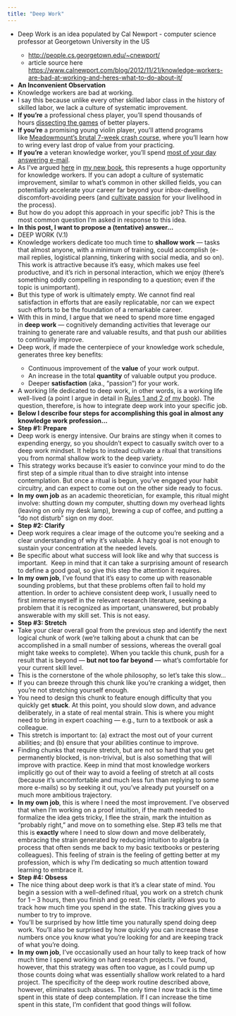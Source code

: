 ```yaml
---
title: "Deep Work"
---
```


- Deep Work is an idea populated by Cal Newport  - computer science professor at Georgetown University in the US<span id='ZNheIPwfl'/>
    - http://people.cs.georgetown.edu/~cnewport/<span id='X5P0maMIS'/>
    - article source here https://www.calnewport.com/blog/2012/11/21/knowledge-workers-are-bad-at-working-and-heres-what-to-do-about-it/<span id='UjmE9BDtR'/>
- **An Inconvenient Observation**<span id='JY-HxKPSn'/>
- Knowledge workers are bad at working.<span id='0oNj8TXnM'/>
- I say this because unlike every other skilled labor class in the history of skilled labor, we lack a culture of systematic improvement.<span id='q5gm12YS6'/>
- __If you’re__ a professional chess player, you’ll spend thousands of hours [dissecting the games](https://calnewport.com/blog/2010/01/06/the-grandmaster-in-the-corner-office-what-the-study-of-chess-experts-teaches-us-about-building-a-remarkable-life/) of better players.<span id='ffGbEkAxr'/>
- __If you’re__ a promising young violin player, you’ll attend programs like [Meadowmount’s brutal 7-week crash course](https://www.meadowmount.com/), where you’ll learn how to wring every last drop of value from your practicing.<span id='FwhW292Gh'/>
- __If you’re__ a veteran knowledge worker, you’ll spend [most of your day answering e-mail](https://www.inc.com/news/articles/201103/workers-spend-half-day-being-unproductive.html).<span id='4p-6QiItR'/>
- As I’ve argued [here](https://calnewport.com/blog/?s=%22the+world+of+knowledge+work%22) in [my new book](https://www.amazon.com/gp/product/1455509124/ref=as_li_qf_sp_asin_il?ie=UTF8&camp=1789&creative=9325&creativeASIN=1455509124&linkCode=as2&tag=stuhac-20), this represents a huge opportunity for knowledge workers. If you can adopt a culture of systematic improvement, similar to what’s common in other skilled fields, you can potentially accelerate your career far beyond your inbox-dwelling, discomfort-avoiding peers (and [cultivate passion](https://www.amazon.com/gp/product/1455509124/ref=as_li_qf_sp_asin_il?ie=UTF8&camp=1789&creative=9325&creativeASIN=1455509124&linkCode=as2&tag=stuhac-20) for your livelihood in the process).<span id='2phkwtt0x'/>
- But how do you adopt this approach in your specific job? This is the most common question I’m asked in response to this idea.<span id='2u-Nv4mS3'/>
- __In this post, I want to propose a (tentative) answer…__<span id='CGuT17WvS'/>
- DEEP WORK (V.1)<span id='cTZkONKMQ'/>
- Knowledge workers dedicate too much time to __shallow work__ — tasks that almost anyone, with a minimum of training, could accomplish (e-mail replies, logistical planning, tinkering with social media, and so on). This work is attractive because it’s easy, which makes use feel productive, and it’s rich in personal interaction, which we enjoy (there’s something oddly compelling in responding to a question; even if the topic is unimportant).<span id='y-UgAQQiX'/>
- But this type of work is ultimately empty. We cannot find real satisfaction in efforts that are easily replicatable, nor can we expect such efforts to be the foundation of a remarkable career.<span id='oA_L5KCeQ'/>
- With this in mind, I argue that we need to spend more time engaged in __deep work__ — cognitively demanding activities that leverage our training to generate rare and valuable results, and that push our abilities to continually improve.<span id='F-vIlxEVZ'/>
- Deep work, if made the centerpiece of your knowledge work schedule, generates three key benefits:<span id='WLcjDeqde'/>
    - Continuous improvement of the **value** of your work output.<span id='49thEzJHz'/>
    - An increase in the total **quantity** of valuable output you produce.<span id='WhtPB1nYN'/>
    - Deeper **satisfaction** (aka., “passion”) for your work.<span id='KWcyhMh7C'/>
- A working life dedicated to deep work, in other words, is a working life well-lived (a point I argue in detail in [Rules 1 and 2 of my book](https://www.amazon.com/gp/product/1455509124/ref=as_li_qf_sp_asin_il?ie=UTF8&camp=1789&creative=9325&creativeASIN=1455509124&linkCode=as2&tag=stuhac-20)). The question, therefore, is how to integrate deep work into your specific job.<span id='XhEzq1wHq'/>
- __Below I describe four steps for accomplishing this goal in almost any knowledge work profession…__<span id='TYGFiFssq'/>
- **Step #1: Prepare**<span id='-mT947a2T'/>
- Deep work is energy intensive. Our brains are stingy when it comes to expending energy, so you shouldn’t expect to casually switch over to a deep work mindset. It helps to instead cultivate a ritual that transitions you from normal shallow work to the deep variety.<span id='a1l-wGfv3'/>
- This strategy works because it’s easier to convince your mind to do the first step of a simple ritual than to dive straight into intense contemplation. But once a ritual is begun, you’ve engaged your habit circuitry, and can expect to come out on the other side ready to focus.<span id='b3Gho-YQ1'/>
- __In my own job__ as an academic theoretician, for example, this ritual might involve: shutting down my computer, shutting down my overhead lights (leaving on only my desk lamp), brewing a cup of coffee, and putting a “do not disturb” sign on my door.<span id='2ttycbrP9'/>
- **Step #2: Clarify**<span id='QOTWjnnbm'/>
- Deep work requires a clear image of the outcome you’re seeking and a clear understanding of why it’s valuable. A hazy goal is not enough to sustain your concentration at the needed levels.<span id='a6V1qc2R-'/>
- Be specific about what success will look like and why that success is important.  Keep in mind that it can take a surprising amount of research to define a good goal, so give this step the attention it requires.<span id='NNPUJlxTg'/>
- __In my own job__, I’ve found that it’s easy to come up with reasonable sounding problems, but that these problems often fail to hold my attention. In order to achieve consistent deep work, I usually need to first immerse myself in the relevant research literature, seeking a problem that it is recognized as important, unanswered, but probably answerable with my skill set. This is not easy.<span id='JTJDUdmAz'/>
- **Step #3: Stretch**<span id='ZnMs-DkR-'/>
- Take your clear overall goal from the previous step and identify the next logical chunk of work (we’re talking about a chunk that can be accomplished in a small number of sessions, whereas the overall goal might take weeks to complete). When you tackle this chunk, push for a result that is beyond — __but not too far beyond__ — what’s comfortable for your current skill level.<span id='qNbJOefNl'/>
- This is the cornerstone of the whole philosophy, so let’s take this slow…<span id='D7zkdJh4e'/>
- If you can breeze through this chunk like you’re cranking a widget, then you’re not stretching yourself enough.<span id='fb3bJn2p9'/>
- You need to design this chunk to feature enough difficulty that you quickly get __stuck__. At this point, you should slow down, and advance deliberately, in a state of real mental strain. This is where you might need to bring in expert coaching — e.g., turn to a textbook or ask a colleague.<span id='0Gx8kp7n6'/>
- This stretch is important to: (a) extract the most out of your current abilities; and (b) ensure that your abilities continue to improve.<span id='_OXPFgx2R'/>
- Finding chunks that require stretch, but are not so hard that you get permanently blocked, is non-trivival, but is also something that will improve with practice. Keep in mind that most knowledge workers implicitly go out of their way to avoid a feeling of stretch at all costs (because it’s uncomfortable and much less fun than replying to some more e-mails) so by seeking it out, you’ve already put yourself on a much more ambitious trajectory.<span id='lxYqaH53A'/>
- __In my own job__, this is where I need the most improvement. I’ve observed that when I’m working on a proof intuition, if the math needed to formalize the idea gets tricky, I flee the strain, mark the intuition as “probably right,” and move on to something else. Step #3 tells me that this is __exactly__ where I need to slow down and move deliberately, embracing the strain generated by reducing intuition to algebra (a process that often sends me back to my basic textbooks or pestering colleagues). This feeling of strain is the feeling of getting better at my profession, which is why I’m dedicating so much attention toward learning to embrace it.<span id='PMp5fwx1P'/>
- **Step #4: Obsess**<span id='qmoG_mo9G'/>
- The nice thing about deep work is that it’s a clear state of mind. You begin a session with a well-defined ritual, you work on a stretch chunk for 1 – 3 hours, then you finish and go rest. This clarity allows you to track how much time you spend in the state. This tracking gives you a number to try to improve.<span id='7gYSePh_Z'/>
- You’ll be surprised by how little time you naturally spend doing deep work. You’ll also be surprised by how quickly you can increase these numbers once you know what you’re looking for and are keeping track of what you’re doing.<span id='7B5x51KkD'/>
- __In my own job__, I’ve occasionally used an hour tally to keep track of how much time I spend working on hard research projects. I’ve found, however, that this strategy was often too vague, as I could pump up those counts doing what was essentially shallow work related to a hard project. The specificity of the deep work routine described above, however, eliminates such abuses. The only time I now track is the time spent in this state of deep contemplation. If I can increase the time spent in this state, I’m confident that good things will follow.<span id='FhZ_rD8ny'/>
